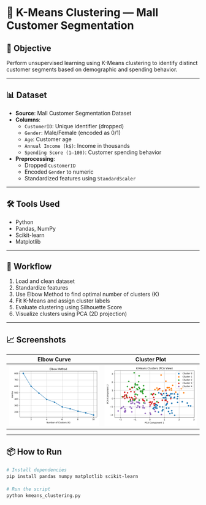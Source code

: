 # 🧠 K-Means Clustering — Mall Customer Segmentation

## 📌 Objective
Perform unsupervised learning using K-Means clustering to identify distinct customer segments based on demographic and spending behavior.

---

## 📊 Dataset
- **Source**: Mall Customer Segmentation Dataset
- **Columns**:
  - `CustomerID`: Unique identifier (dropped)
  - `Gender`: Male/Female (encoded as 0/1)
  - `Age`: Customer age
  - `Annual Income (k$)`: Income in thousands
  - `Spending Score (1–100)`: Customer spending behavior
- **Preprocessing**:
  - Dropped `CustomerID`
  - Encoded `Gender` to numeric
  - Standardized features using `StandardScaler`

---

## 🛠 Tools Used
- Python
- Pandas, NumPy
- Scikit-learn
- Matplotlib

---

## 🧪 Workflow
1. Load and clean dataset
2. Standardize features
3. Use Elbow Method to find optimal number of clusters (K)
4. Fit K-Means and assign cluster labels
5. Evaluate clustering using Silhouette Score
6. Visualize clusters using PCA (2D projection)

---

## 📈 Screenshots

| Elbow Curve | Cluster Plot |
|-------------|--------------|
| ![](screenshoots/elbow_curve.png) | ![](screenshoots/cluster_plot.png) |

---

## 📦 How to Run

```bash
# Install dependencies
pip install pandas numpy matplotlib scikit-learn

# Run the script
python kmeans_clustering.py